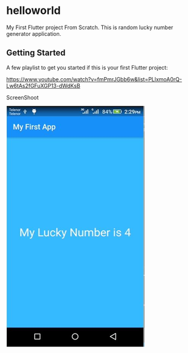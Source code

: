 # helloworld

My First Flutter project From Scratch.
This is random lucky number generator application.

## Getting Started

A few playlist to get you started if this is your first Flutter project:

https://www.youtube.com/watch?v=fmPmrJGbb6w&list=PLlxmoA0rQ-Lw6tAs2fGFuXGP13-dWdKsB

ScreenShoot

<img src="screenshot.JPG">
